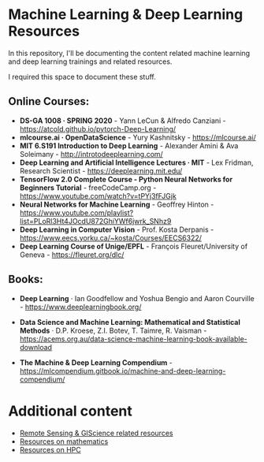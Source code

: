 # Machine Learning & Deep Learning Resources

In this repository, I'll be documenting the content related machine learning and deep learning trainings and related resources.

I required this space to document these stuff.

## Online Courses:

- **DS-GA 1008 · SPRING 2020** - Yann LeCun & Alfredo Canziani - https://atcold.github.io/pytorch-Deep-Learning/
- **mlcourse.ai · OpenDataScience** - Yury Kashnitsky - https://mlcourse.ai/
- **MIT 6.S191 Introduction to Deep Learning** - Alexander Amini & Ava Soleimany - http://introtodeeplearning.com/
- **Deep Learning and Artificial Intelligence Lectures · MIT** - Lex Fridman, Research Scientist - https://deeplearning.mit.edu/
- **TensorFlow 2.0 Complete Course - Python Neural Networks for Beginners Tutorial** - freeCodeCamp.org - https://www.youtube.com/watch?v=tPYj3fFJGjk
- **Neural Networks for Machine Learning** - Geoffrey Hinton - https://www.youtube.com/playlist?list=PLoRl3Ht4JOcdU872GhiYWf6jwrk_SNhz9
- **Deep Learning in Computer Vision** - Prof. Kosta Derpanis - https://www.eecs.yorku.ca/~kosta/Courses/EECS6322/
- **Deep Learning Course of Unige/EPFL** - François Fleuret/University of Geneva - https://fleuret.org/dlc/

## Books:

- **Deep Learning** · Ian Goodfellow and Yoshua Bengio and Aaron Courville - https://www.deeplearningbook.org/

- **Data Science and Machine Learning: Mathematical and Statistical Methods** · D.P. Kroese, Z.I. Botev, T. Taimre, R. Vaisman - https://acems.org.au/data-science-machine-learning-book-available-download
- **The Machine & Deep Learning Compendium** - https://mlcompendium.gitbook.io/machine-and-deep-learning-compendium/

# Additional content
- [Remote Sensing & GIScience related resources](remote_sensing_giscience/README.md)
- [Resources on mathematics](./mathematics/README.md)
- [Resources on HPC](./HPC/README.md)
